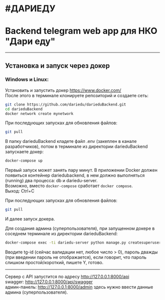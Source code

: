#ДАРИЕДУ
==============
Backend telegram web app для НКО "Дари еду"
==============

-----------
Установка и запуск через докер
-----------
### Windows и Linux:
Установить и запустить докер https://www.docker.com/  
После этого в терминале клонируете репозиторий и создаете сеть:
``` bash
git clone https://github.com/dariedu/darieduBackend.git
cd darieduBackend
docker network create mynetwork
```
При последующих запусках для обновления файлов:  
``` bash 
git pull
```  
В папку darieduBackend кладете файл .env (закеплен в канале разработчиков), потом в терминале из директории darieduBackend запускаете докер: 
``` bash
docker-compose up 
```
Первый запуск может занять пару минут. В приложении Docker должен появиться контейнер dariedubackend, в нем должно выполняться (running) два процесса: db и dariedu-server.  
Возможно, вместо ```docker-compose``` сработает ```docker compose```.  
Выход: Ctrl+C    
  
При последующих запусках для обновления файлов:  
``` bash 
git pull
```  
И далее запуск докера.  


Для создания админа (суперпользователя), при запущенном докере в соседнем терминале из директории darieduBackend:
``` bash
docker-compose exec -ti dariedu-server python manage.py createsuperuser
```
Вводите tg-id (сейчас валидации нет, любое число > 0), пароль дважды (при введении пароль не отображается), если говорит, что пароль слишком простой/короткий, пишете Y, готово.  

----------
Сервер с API запустится по адресу http://127.0.0.1:8000/api  
swagger: http://127.0.0.1:8000/api/swagger  
админ-панель: http://127.0.0.1:8000/admin здесь нужно ввести данные админа (суперпользователя).

